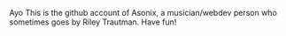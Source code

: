 Ayo
This is the github account of Asonix, a musician/webdev person who sometimes goes by Riley Trautman.
Have fun!
